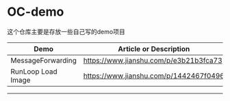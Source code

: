 # OC-demo

这个仓库主要是存放一些自己写的demo项目

Demo|Article or Description
---|---
MessageForwarding | https://www.jianshu.com/p/e3b21b3fca73
RunLoop Load Image | https://www.jianshu.com/p/1442467f0496

---


